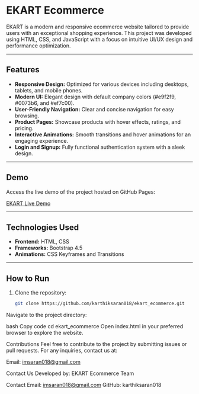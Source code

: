 # EKART Ecommerce

EKART is a modern and responsive ecommerce website tailored to provide users with an exceptional shopping experience. This project was developed using HTML, CSS, and JavaScript with a focus on intuitive UI/UX design and performance optimization.

---

## Features

- **Responsive Design:** Optimized for various devices including desktops, tablets, and mobile phones.
- **Modern UI:** Elegant design with default company colors (#e9f2f9, #0073b6, and #ef7c00).
- **User-Friendly Navigation:** Clear and concise navigation for easy browsing.
- **Product Pages:** Showcase products with hover effects, ratings, and pricing.
- **Interactive Animations:** Smooth transitions and hover animations for an engaging experience.
- **Login and Signup:** Fully functional authentication system with a sleek design.

---

## Demo

Access the live demo of the project hosted on GitHub Pages:

[EKART Live Demo](https://karthiksaran018.github.io/ekart_ecommerce/)

---

## Technologies Used

- **Frontend:** HTML, CSS
- **Frameworks:** Bootstrap 4.5
- **Animations:** CSS Keyframes and Transitions

---

## How to Run

1. Clone the repository:
   ```bash
   git clone https://github.com/karthiksaran018/ekart_ecommerce.git
Navigate to the project directory:

bash
Copy code
cd ekart_ecommerce
Open index.html in your preferred browser to explore the website.

Contributions
Feel free to contribute to the project by submitting issues or pull requests. For any inquiries, contact us at:

Email: imsaran018@gmail.com

Contact Us
Developed by:
EKART Ecommerce Team

Contact Email: imsaran018@gmail.com
GitHub: karthiksaran018

